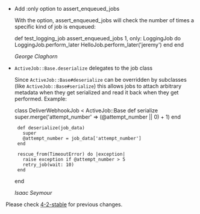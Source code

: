 *  Add :only option to assert_enqueued_jobs

   With the option, assert_enqueued_jobs will check the number of times a specific kind of job is enqueued:

      def test_logging_job
        assert_enqueued_jobs 1, only: LoggingJob do
          LoggingJob.perform_later
          HelloJob.perform_later('jeremy')
        end
      end

   *George Claghorn*

*  `ActiveJob::Base.deserialize` delegates to the job class


    Since `ActiveJob::Base#deserialize` can be overridden by subclasses (like
    `ActiveJob::Base#serialize`) this allows jobs to attach arbitrary metadata
    when they get serialized and read it back when they get performed. Example:

      class DeliverWebhookJob < ActiveJob::Base
        def serialize
          super.merge('attempt_number' => (@attempt_number || 0) + 1)
        end

        def deserialize(job_data)
          super
          @attempt_number = job_data['attempt_number']
        end

        rescue_from(TimeoutError) do |exception|
          raise exception if @attempt_number > 5
          retry_job(wait: 10)
        end
      end

    *Isaac Seymour*


Please check [4-2-stable](https://github.com/rails/rails/blob/4-2-stable/activejob/CHANGELOG.md) for previous changes.
